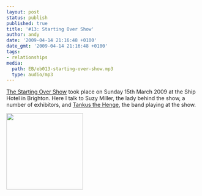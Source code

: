 ```yaml
---
layout: post
status: publish
published: true
title: '#13: Starting Over Show'
author: andy
date: '2009-04-14 21:16:48 +0100'
date_gmt: '2009-04-14 21:16:48 +0100'
tags:
- relationships
media:
  path: EB/eb013-starting-over-show.mp3
  type: audio/mp3
---
```

<a href="http://www.startingovershow.co.uk/" target="_blank">The Starting Over Show</a> took place on Sunday 15th March 2009 at the Ship Hotel in Brighton. Here I talk to Suzy Miller, the lady behind the show, a number of exhibitors, and <a href="http://tankusthehenge.com/" target="_blank">Tankus the Henge</a>, the band playing at the show.

<img alt="" src="http://www.eventfulbrighton.org/media/sos.jpg" title="Starting Over Show" class="alignleft" width="200px" height="200px" />
